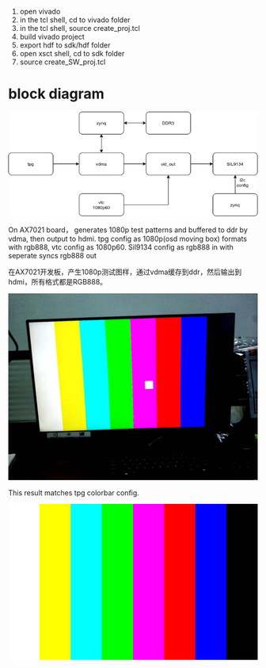 1. open vivado
2. in the tcl shell, cd to vivado folder
3. in the tcl shell, source create_proj.tcl
4. build vivado project
5. export hdf to sdk/hdf folder
6. open xsct shell, cd to sdk folder
7. source create_SW_proj.tcl

# block diagram

![](images/tpg_vdma_hdmi.png)

On AX7021 board， generates 1080p test patterns and buffered to ddr by vdma, then output to hdmi. tpg config as 1080p(osd moving box) formats with rgb888, vtc config as 1080p60. Sil9134 config as rgb888 in with seperate syncs rgb888 out

在AX7021开发板，产生1080p测试图样，通过vdma缓存到ddr，然后输出到hdmi，所有格式都是RGB888。

![](images/tpg_vdma_hdmi.jpg)

This result matches tpg colorbar config.

![](images/tpg_colarbar1.png)